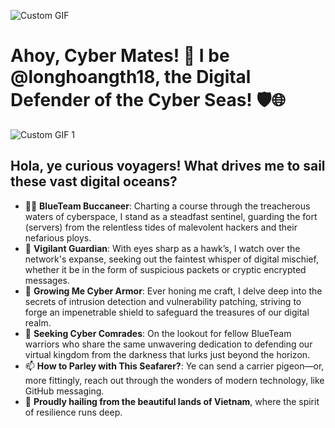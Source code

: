 ![Custom GIF](https://user-images.githubusercontent.com/74038190/212747107-5b654ba5-31c6-4366-b42b-51b822e9bc52.gif) 
# Ahoy, Cyber Mates! 👋 I be @longhoangth18, the Digital Defender of the Cyber Seas! 🛡️🌐
  ![Custom GIF 1](https://camo.githubusercontent.com/5ad6679a100599b10c6833c4c4eb5e7128b58e66a1f95f77fb87bfc791b4dd24/68747470733a2f2f63756c746f667468657061727479706172726f742e636f6d2f706172726f74732f68642f676974687562706172726f742e676966) 
## Hola, ye curious voyagers! What drives me to sail these vast digital oceans?

- 🏴‍☠️ **BlueTeam Buccaneer**: Charting a course through the treacherous waters of cyberspace, I stand as a steadfast sentinel, guarding the fort (servers) from the relentless tides of malevolent hackers and their nefarious ploys.
- 👀 **Vigilant Guardian**: With eyes sharp as a hawk’s, I watch over the network's expanse, seeking out the faintest whisper of digital mischief, whether it be in the form of suspicious packets or cryptic encrypted messages.
- 🌱 **Growing Me Cyber Armor**: Ever honing me craft, I delve deep into the secrets of intrusion detection and vulnerability patching, striving to forge an impenetrable shield to safeguard the treasures of our digital realm.
- 💞️ **Seeking Cyber Comrades**: On the lookout for fellow BlueTeam warriors who share the same unwavering dedication to defending our virtual kingdom from the darkness that lurks just beyond the horizon.
- 📫 **How to Parley with This Seafarer?**: Ye can send a carrier pigeon—or, more fittingly, reach out through the wonders of modern technology, like GitHub messaging.
- 💞️ **Proudly hailing from the beautiful lands of Vietnam**, where the spirit of resilience runs deep.

